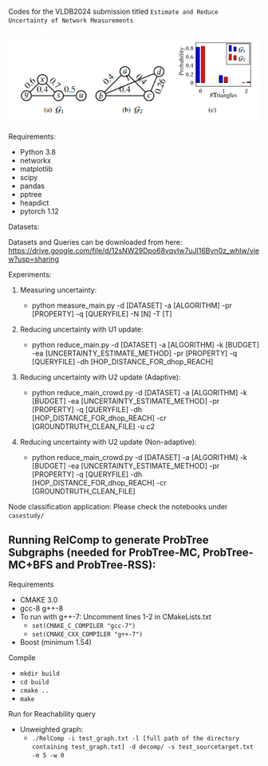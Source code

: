 Codes for the VLDB2024 submission titled `Estimate and Reduce Uncertainty of Network Measurements`

![](intro.png)
-----------
<h> Requirements: </h>
 * Python 3.8
 * networkx
 * matplotlib
 * scipy
 * pandas
 * pptree
 * heapdict
 * pytorch 1.12

<h> Datasets: </h>

Datasets and Queries can be downloaded from here: https://drive.google.com/file/d/12sNW29Dpo68vqvIw7uJl16Byn0z_whIw/view?usp=sharing 

<h> Experiments: </h>
1. Measuring uncertainty:
   - python measure_main.py -d [DATASET] -a [ALGORITHM] -pr [PROPERTY] -q [QUERYFILE] -N [N] -T [T]
  
2. Reducing uncertainty with U1 update:
   - python reduce_main.py -d [DATASET] -a [ALGORITHM] -k [BUDGET] -ea [UNCERTAINTY_ESTIMATE_METHOD] -pr [PROPERTY] -q [QUERYFILE] -dh [HOP_DISTANCE_FOR_dhop_REACH]
  
3. Reducing uncertainty with U2 update (Adaptive):
   -  python reduce_main_crowd.py -d [DATASET] -a [ALGORITHM] -k [BUDGET] -ea [UNCERTAINTY_ESTIMATE_METHOD] -pr [PROPERTY] -q [QUERYFILE] -dh [HOP_DISTANCE_FOR_dhop_REACH] -cr [GROUNDTRUTH_CLEAN_FILE] -u c2
4. Reducing uncertainty with U2 update (Non-adaptive):
   - python reduce_main_crowd.py -d [DATASET] -a [ALGORITHM] -k [BUDGET] -ea [UNCERTAINTY_ESTIMATE_METHOD] -pr [PROPERTY] -q [QUERYFILE] -dh [HOP_DISTANCE_FOR_dhop_REACH] -cr [GROUNDTRUTH_CLEAN_FILE]

<h> Node classification application: </h>
Please check the notebooks under `casestudy/`

Running RelComp to generate ProbTree Subgraphs (needed for ProbTree-MC, ProbTree-MC+BFS and ProbTree-RSS):
--------

<h> Requirements </h>

- CMAKE 3.0
- gcc-8 g++-8
- To run with g++-7: Uncomment lines 1-2 in CMakeLists.txt
  - `set(CMAKE_C_COMPILER "gcc-7")`
  - `set(CMAKE_CXX_COMPILER "g++-7")`
- Boost (minimum 1.54)

<h> Compile </h>

- `mkdir build`
- `cd build`
- `cmake ..`
- `make`

<h> Run for Reachability query </h>

- Unweighted graph:
  - `./RelComp -i test_graph.txt -l [full path of the directory containing test_graph.txt] -d decomp/ -s test_sourcetarget.txt -m 5 -w 0`
<!-- - Weighted graph:
  - `./RelComp -i test_wgraph.txt -l [full path of the directory containing test_wgraph.txt] -d decomp/ -s test_sourcetarget.txt -m 5 -w 1` -->
